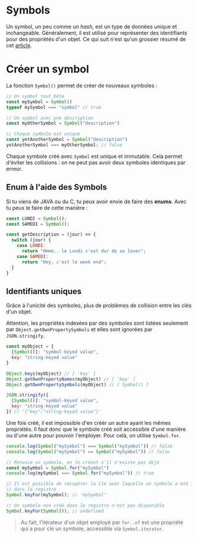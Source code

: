 # Symbols

Un symbol, un peu comme un *hash*, est un type de données unique et inchangeable. Généralement, il est utilisé pour représenter des identifiants pour des propriétés d'un objet. Ce qui suit n'est qu'un grossier résumé de cet [article](http://putaindecode.io/fr/articles/js/es2015/symbols/).

# Créer un symbol

La fonction `Symbol()` permet de créer de nouveaux symboles :
```js
// Un symbol tout bête
const mySymbol = Symbol()
typeof mySymbol === "symbol" // true

// Un symbol avec une description
const myOtherSymbol = Symbol("description")

// Chaque symbole est unique
const yetAnotherSymbol = Symbol("description")
yetAnotherSymbol === myOtherSymbol; // false
```

Chaque symbole créé avec `Symbol` est unique et immutable. Cela permet d'éviter les collisions : on ne peut pas avoir deux symboles identiques par erreur.

## Enum à l'aide des Symbols
Si tu viens de JAVA ou du C, tu peux avoir envie de faire des **enums**. Avec tu peux le faire de cette manière : 

```js
const LUNDI = Symbol();
const SAMEDI = Symbol();

const getDescription = (jour) => {
  switch (jour) {
    case LUNDI:
      return "Hmmm.. le Lundi c'est dur de se lever";
    case SAMEDI:
      return "Hey, c'est le week end";
  }
}
```

## Identifiants uniques

Grâce à l'unicité des symboles, plus de problèmes de collision entre les clés d'un objet.

Attention, les propriétés indexées par des symboles sont listées seulement par `Object.getOwnPropertySymbols` et elles sont ignorées par `JSON.stringify`.

```js
const myObject = {
  [Symbol()]: "symbol-keyed value",
  key: "string-keyed value"
}

Object.keys(myObject) // [ 'key' ]
Object.getOwnPropertyNames(myObject) // [ 'key' ]
Object.getOwnPropertySymbols(myObject) // [ Symbol() ]

JSON.stringify({
  [Symbol()]: "symbol-keyed value",
  key: "string-keyed value"
}) // '{"key":"string-keyed value"}'
```

Une fois créé, il est impossible d'en créér un autre ayant les mêmes propriétés. Il faut donc que le symbole créé soit accessible d'une manière ou d'une autre pour pouvoir l'employer. Pour celà, on utilise `Symbol.for`.

```js
console.log(Symbol("mySymbol") === Symbol("mySymbol")) // false
console.log(Symbol("mySymbol") == Symbol("mySymbol")) // false

// Renvoie un symbole, en le créant s'il n'existe pas déjà
const mySymbol = Symbol.for("mySymbol")
console.log(mySymbol === Symbol.for("mySymbol")) // true

// Il est possible de récupérer la clé avec laquelle un symbole a été inséré
// dans le registre
Symbol.keyFor(mySymbol); // 'mySymbol'

// Un symbole non créé dans le registre n'est pas disponible
Symbol.keyFor(Symbol()); // undefined
```

>Au fait, l'itérateur d'un objet employé par `for..of` est une propriété qui a pour clé un symbole, accessible via `Symbol.iterator`.

